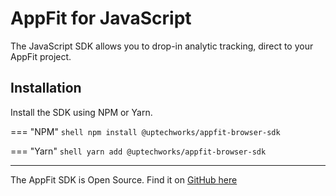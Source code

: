 # AppFit for JavaScript

The JavaScript SDK allows you to drop-in analytic tracking, direct to your AppFit project.

## Installation

Install the SDK using NPM or Yarn.

=== "NPM"
    ```shell
    npm install @uptechworks/appfit-browser-sdk
    ```

=== "Yarn"
    ```shell
    yarn add @uptechworks/appfit-browser-sdk
    ```

---

The AppFit SDK is Open Source. Find it on [GitHub here](https://github.com/uptech/appfit-javascript-sdk)
